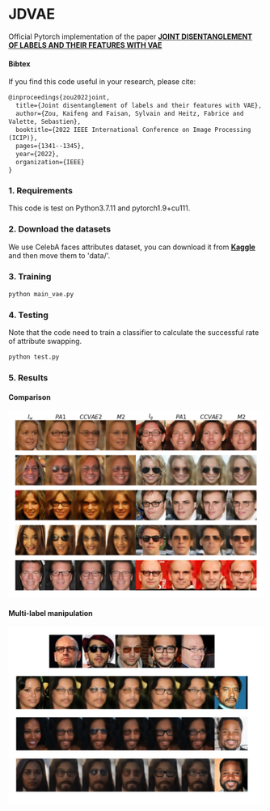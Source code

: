 # JDVAE 

Official Pytorch implementation of the paper [**JOINT DISENTANGLEMENT OF LABELS AND THEIR FEATURES WITH VAE**](https://hal.science/hal-03780425/file/ICIP2022.pdf)


#### Bibtex
If you find this code useful in your research, please cite:

```
@inproceedings{zou2022joint,
  title={Joint disentanglement of labels and their features with VAE},
  author={Zou, Kaifeng and Faisan, Sylvain and Heitz, Fabrice and Valette, Sebastien},
  booktitle={2022 IEEE International Conference on Image Processing (ICIP)},
  pages={1341--1345},
  year={2022},
  organization={IEEE}
}

```
### 1. Requirements
This code is test on Python3.7.11 and pytorch1.9+cu111. 

### 2. Download the datasets
We use CelebA faces attributes dataset, you can download it from [**Kaggle**](https://www.kaggle.com/datasets/jessicali9530/celeba-dataset) and then move them to 'data/'.


### 3. Training

```bash
python main_vae.py
```

### 4. Testing
Note that the code need to train a classifier to calculate the successful rate of attribute swapping. 
```bash
python test.py
```


### 5. Results
#### Comparison
![Comparison](results/comp_exp.png )

#### Multi-label manipulation
![Multilabel manipulation](results/multi_exp.png )

